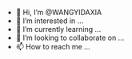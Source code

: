 - 👋 Hi, I’m @WANGYIDAXIA
- 👀 I’m interested in ...
- 🌱 I’m currently learning ...
- 💞️ I’m looking to collaborate on ...
- 📫 How to reach me ...

<!---
WANGYIDAXIA/WANGYIDAXIA is a ✨ special ✨ repository because its `README.md` (this file) appears on your GitHub profile.
You can click the Preview link to take a look at your changes.
--->
